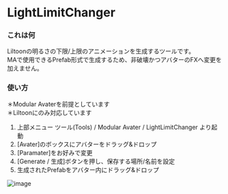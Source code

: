 # LightLimitChanger
### これは何
Liltoonの明るさの下限/上限のアニメーションを生成するツールです。  
MAで使用できるPrefab形式で生成するため、非破壊かつアバターのFXへ変更を加えません。

### 使い方

＊Modular Avaterを前提としています  
＊Liltoonにのみ対応しています  

 1. 上部メニュー ツール(Tools) / Modular Avater / LightLimitChanger より起動  
 2. [Avater]のボックスにアバターをドラッグ&ドロップ  
 3. [Paramater]をお好みで変更  
 4. [Generate / 生成]ボタンを押し、保存する場所/名前を設定  
 5. 生成されたPrefabをアバター内にドラッグ&ドロップ  

![image](https://github.com/Azukimochi/LightLimitChangerForMA/assets/103747350/6101720b-8726-4539-b7be-c15a1b6f7e0d)



 
